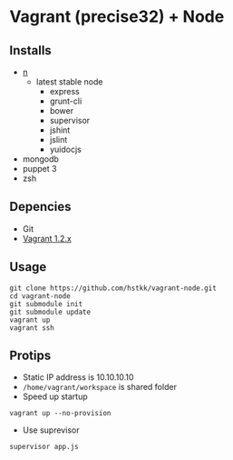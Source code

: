 # Vagrant (precise32) + Node

## Installs

- [n](https://github.com/visionmedia/n)
    - latest stable node
        - express
        - grunt-cli
        - bower
        - supervisor
        - jshint
        - jslint
        - yuidocjs
- mongodb
- puppet 3
- zsh

## Depencies

- Git
- [Vagrant 1.2.x](http://www.vagrantup.com/)

## Usage

```
git clone https://github.com/hstkk/vagrant-node.git
cd vagrant-node
git submodule init
git submodule update
vagrant up
vagrant ssh
```

## Protips

- Static IP address is 10.10.10.10
- `/home/vagrant/workspace` is shared folder
- Speed up startup

```
vagrant up --no-provision
```

- Use suprevisor

```
supervisor app.js
```
